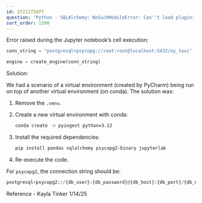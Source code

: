 ```yaml
---
id: 1f21373dff
question: 'Python - SQLAlchemy: NoSuchModuleError: Can''t load plugin: sqlalchemy.dialects:postgresql.psycopg'
sort_order: 1390
---
```


Error raised during the Jupyter notebook’s cell execution:

```python
conn_string = "postgresql+psycopg://root:root@localhost:5432/ny_taxi"

engine = create_engine(conn_string)
```

Solution: 

We had a scenario of a virtual environment (created by PyCharm) being run on top of another virtual environment (on conda). The solution was:

1. Remove the `.venv`.
2. Create a new virtual environment with conda:
   
   ```bash
   conda create -n pyingest python=3.12
   ```

3. Install the required dependencies:
   
   ```bash
   pip install pandas sqlalchemy psycopg2-binary jupyterlab
   ```

4. Re-execute the code.

For `psycopg2`, the connection string should be:

```python
postgresql+psycopg2://{db_user}:{db_password}@{db_host}:{db_port}/{db_name}
```

Reference - Kayla Tinker 1/14/25